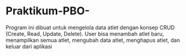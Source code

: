 # Praktikum-PBO-
Program ini dibuat untuk mengelola data atlet dengan konsep CRUD (Create, Read, Update, Delete).
User bisa menambah atlet baru, menampilkan semua atlet, mengubah data atlet, menghapus atlet, dan keluar dari aplikasi
